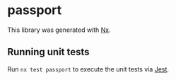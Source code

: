 # passport

This library was generated with [Nx](https://nx.dev).

## Running unit tests

Run `nx test passport` to execute the unit tests via [Jest](https://jestjs.io).
